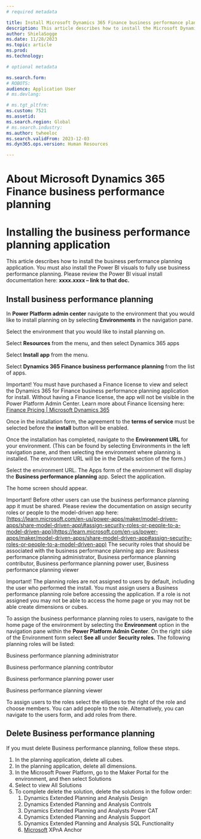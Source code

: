 ```yaml
---
# required metadata

title: Install Microsoft Dynamics 365 Finance business performance planning application
description: This article describes how to install the Microsoft Dynamics 365 Finance business performance planning application.
author: ShielaSogge
ms.date: 11/28/2023
ms.topic: article
ms.prod: 
ms.technology: 

# optional metadata

ms.search.form: 
# ROBOTS: 
audience: Application User
# ms.devlang: 

# ms.tgt_pltfrm: 
ms.custom: 7521
ms.assetid: 
ms.search.region: Global
# ms.search.industry: 
ms.author: twheeloc
ms.search.validFrom: 2023-12-03
ms.dyn365.ops.version: Human Resources

---
```

# About Microsoft Dynamics 365 Finance business performance planning
# Installing the business performance planning application

This article describes how to install the business performance planning application. You must also install the Power BI visuals to fully use business performance planning. Please review the Power BI visual install documentation here: **xxxx.xxxx – link to that doc.**

## Install business performance planning

In **Power Platform admin center** navigate to the environment that you would like to install planning on by selecting **Environments** in the navigation pane.

Select the environment that you would like to install planning on.

Select **Resources** from the menu, and then select Dynamics 365 apps

Select **Install app** from the menu.

Select **Dynamics 365 Finance business performance planning** from the list of apps.

Important! You must have purchased a Finance license to view and select the Dynamics 365 for Finance business performance planning application for install. Without having a Finance license, the app will not be visible in the Power Platform Admin Center. Learn more about Finance licensing here: [Finance Pricing \| Microsoft Dynamics 365](https://dynamics.microsoft.com/en-us/finance/pricing/)

Once in the installation form, the agreement to the **terms of service** must be selected before the **install** button will be enabled.

Once the installation has completed, navigate to the **Environment URL** for your environment. (This can be found by selecting Environments in the left navigation pane, and then selecting the environment where planning is installed. The environment URL will be in the Details section of the form.)

Select the environment URL. The Apps form of the environment will display the **Business performance planning** app. Select the application.

The home screen should appear.

Important! Before other users can use the business performance planning app it must be shared. Please review the documentation on assign security roles or people to the model-driven app here: [https://learn.microsoft.com/en-us/power-apps/maker/model-driven-apps/share-model-driven-app\#assign-security-roles-or-people-to-a-model-driven-app](https://learn.microsoft.com/en-us/power-apps/maker/model-driven-apps/share-model-driven-app#assign-security-roles-or-people-to-a-model-driven-app) The security roles that should be associated with the business performance planning app are: Business performance planning administrator, Business performance planning contributor, Business performance planning power user, Business performance planning viewer

Important! The planning roles are not assigned to users by default, including the user who performed the install. You must assign users a Business performance planning role before accessing the application. If a role is not assigned you may not be able to access the home page or you may not be able create dimensions or cubes.

To assign the business performance planning roles to users, navigate to the home page of the environment by selecting the **Environment** option in the navigation pane within the **Power Platform Admin Center**. On the right side of the Environment form select **See all** under **Security roles.** The following planning roles will be listed:

Business performance planning administrator

Business performance planning contributor

Business performance planning power user

Business performance planning viewer

To assign users to the roles select the ellipses to the right of the role and choose members. You can add people to the role. Alternatively, you can navigate to the users form, and add roles from there.

## 

## Delete Business performance planning

If you must delete Business performance planning, follow these steps.

1.  In the planning application, delete all cubes.
2.  In the planning application, delete all dimensions.
1.  In the Microsoft Power Platform, go to the Maker Portal for the environment, and then select Solutions
2.  Select to view All Solutions
3.  To complete delete the solution, delete the solutions in the follow order:
    1.  Dynamics Extended Planning and Analysis Design
    2.  Dynamics Extended Planning and Analysis Controls
    3.  Dynamics Extended Planning and Analysts Power CAT
    4.  Dynamics Extended Planning and Analysis Support
    5.  Dynamics Extended Planning and Analysis SQL Functionality
    6.  [Microsoft](https://make.preprod.powerapps.com/environments/072ff55f-8d3a-e292-b124-88c671ed04f1/solutions/b392f266-1d4b-4149-8b57-22d811e1741f) XPnA Anchor
